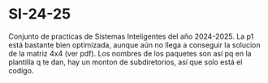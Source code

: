 # SI-24-25
Conjunto de practicas de Sistemas Inteligentes del año 2024-2025.  La p1 está bastante bien optimizada, aunque aún no llega a conseguir la solucion de la matriz 4x4 (ver pdf). Los nombres de los paquetes son así pq en la plantilla q te dan, hay un monton de subdiretorios, así que solo está el codigo.
